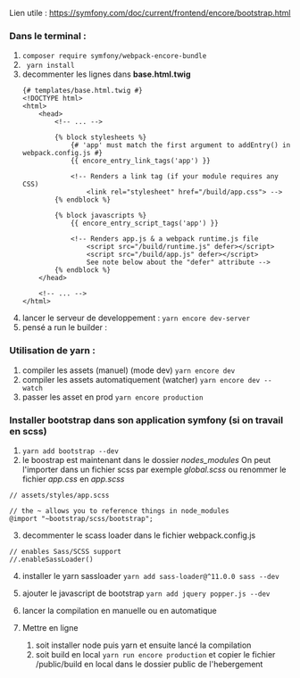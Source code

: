 
Lien utile : https://symfony.com/doc/current/frontend/encore/bootstrap.html

### Dans le terminal :
 1. `` composer require symfony/webpack-encore-bundle ``
 2. `` yarn install``
 3. decommenter les lignes dans __base.html.twig__
    ```
    {# templates/base.html.twig #}
    <!DOCTYPE html>
    <html>
        <head>
            <!-- ... -->

            {% block stylesheets %}
                {# 'app' must match the first argument to addEntry() in webpack.config.js #}
                {{ encore_entry_link_tags('app') }}

                <!-- Renders a link tag (if your module requires any CSS)
                    <link rel="stylesheet" href="/build/app.css"> -->
            {% endblock %}

            {% block javascripts %}
                {{ encore_entry_script_tags('app') }}

                <!-- Renders app.js & a webpack runtime.js file
                    <script src="/build/runtime.js" defer></script>
                    <script src="/build/app.js" defer></script>
                    See note below about the "defer" attribute -->
            {% endblock %}
        </head>

        <!-- ... -->
    </html>
    ```
 4. lancer le serveur de developpement : `` yarn encore dev-server ``
 5. pensé a run le builder : 

### Utilisation de yarn :
1. compiler les assets (manuel) (mode dev)
        ``yarn encore dev``
2. compiler les assets automatiquement (watcher)
        ``yarn encore dev --watch``
3. passer les asset en prod
        ``yarn encore production``


### Installer bootstrap dans son application symfony (si on travail en scss)
1. `` yarn add bootstrap --dev ``
2.  le boostrap est maintenant dans le dossier *nodes_modules*
On peut l'importer dans un fichier scss par exemple _global.scss_ ou  renommer le fichier _app.css_ en _app.scss_

```
// assets/styles/app.scss

// the ~ allows you to reference things in node_modules
@import "~bootstrap/scss/bootstrap";

```

3. decommenter le scass loader dans le fichier webpack.config.js
```
// enables Sass/SCSS support
//.enableSassLoader()
```
4. installer le yarn sassloader
   `` yarn add sass-loader@^11.0.0 sass --dev ``

5. ajouter le javascript de bootstrap
   `` yarn add jquery popper.js --dev ``

6. lancer la compilation en manuelle ou en automatique


7. Mettre en ligne
   1. soit installer node puis yarn et ensuite lancé la compilation
   2. soit build en local `` yarn run encore production ``
   et copier le fichier /public/build en local dans le dossier public de l'hebergement